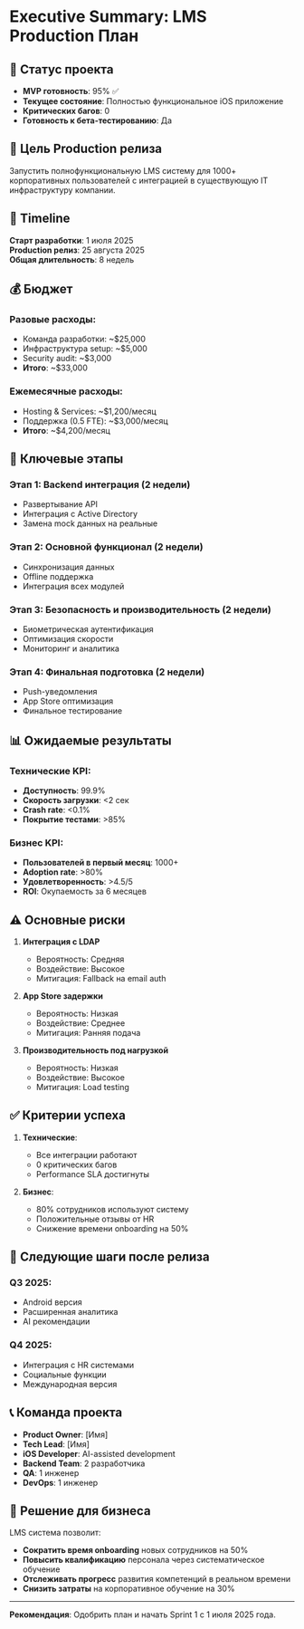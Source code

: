 # Executive Summary: LMS Production План

## 📱 Статус проекта
- **MVP готовность**: 95% ✅
- **Текущее состояние**: Полностью функциональное iOS приложение
- **Критических багов**: 0
- **Готовность к бета-тестированию**: Да

## 🎯 Цель Production релиза
Запустить полнофункциональную LMS систему для 1000+ корпоративных пользователей с интеграцией в существующую IT инфраструктуру компании.

## 📅 Timeline
**Старт разработки**: 1 июля 2025  
**Production релиз**: 25 августа 2025  
**Общая длительность**: 8 недель

## 💰 Бюджет
### Разовые расходы:
- Команда разработки: ~$25,000
- Инфраструктура setup: ~$5,000
- Security audit: ~$3,000
- **Итого**: ~$33,000

### Ежемесячные расходы:
- Hosting & Services: ~$1,200/месяц
- Поддержка (0.5 FTE): ~$3,000/месяц
- **Итого**: ~$4,200/месяц

## 🚀 Ключевые этапы

### Этап 1: Backend интеграция (2 недели)
- Развертывание API
- Интеграция с Active Directory
- Замена mock данных на реальные

### Этап 2: Основной функционал (2 недели)
- Синхронизация данных
- Offline поддержка
- Интеграция всех модулей

### Этап 3: Безопасность и производительность (2 недели)
- Биометрическая аутентификация
- Оптимизация скорости
- Мониторинг и аналитика

### Этап 4: Финальная подготовка (2 недели)
- Push-уведомления
- App Store оптимизация
- Финальное тестирование

## 📊 Ожидаемые результаты

### Технические KPI:
- **Доступность**: 99.9%
- **Скорость загрузки**: <2 сек
- **Crash rate**: <0.1%
- **Покрытие тестами**: >85%

### Бизнес KPI:
- **Пользователей в первый месяц**: 1000+
- **Adoption rate**: >80%
- **Удовлетворенность**: >4.5/5
- **ROI**: Окупаемость за 6 месяцев

## ⚠️ Основные риски

1. **Интеграция с LDAP** 
   - Вероятность: Средняя
   - Воздействие: Высокое
   - Митигация: Fallback на email auth

2. **App Store задержки**
   - Вероятность: Низкая
   - Воздействие: Среднее
   - Митигация: Ранняя подача

3. **Производительность под нагрузкой**
   - Вероятность: Низкая
   - Воздействие: Высокое
   - Митигация: Load testing

## ✅ Критерии успеха

1. **Технические**:
   - Все интеграции работают
   - 0 критических багов
   - Performance SLA достигнуты

2. **Бизнес**:
   - 80% сотрудников используют систему
   - Положительные отзывы от HR
   - Снижение времени onboarding на 50%

## 🔄 Следующие шаги после релиза

### Q3 2025:
- Android версия
- Расширенная аналитика
- AI рекомендации

### Q4 2025:
- Интеграция с HR системами
- Социальные функции
- Международная версия

## 📞 Команда проекта

- **Product Owner**: [Имя]
- **Tech Lead**: [Имя]
- **iOS Developer**: AI-assisted development
- **Backend Team**: 2 разработчика
- **QA**: 1 инженер
- **DevOps**: 1 инженер

## 🎯 Решение для бизнеса

LMS система позволит:
- **Сократить время onboarding** новых сотрудников на 50%
- **Повысить квалификацию** персонала через систематическое обучение
- **Отслеживать прогресс** развития компетенций в реальном времени
- **Снизить затраты** на корпоративное обучение на 30%

---

**Рекомендация**: Одобрить план и начать Sprint 1 с 1 июля 2025 года. 
